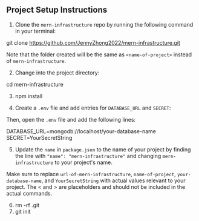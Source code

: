 ## Project Setup Instructions

1. Clone the `mern-infrastructure` repo by running the following command in your terminal:

git clone https://github.com/JennyZhong2022/mern-infrastructure.git

Note that the folder created will be the same as `<name-of-project>` instead of `mern-infrastructure`.

2. Change into the project directory:

cd mern-infrastructure


3. npm install


4. Create a `.env` file and add entries for `DATABASE_URL` and `SECRET`:

Then, open the `.env` file and add the following lines:

DATABASE_URL=mongodb://localhost/your-database-name
SECRET=YourSecretString


5. Update the `name` in `package.json` to the name of your project by finding the line with `"name": "mern-infrastructure"` and changing `mern-infrastructure` to your project's name.

Make sure to replace `url-of-mern-infrastructure`, `name-of-project`, `your-database-name`, and `YourSecretString` with actual values relevant to your project. The < and > are placeholders and should not be included in the actual commands.

6. rm -rf .git
7. git init
